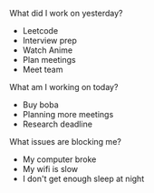 What did I work on yesterday?
- Leetcode
- Interview prep
- Watch Anime
- Plan meetings
- Meet team

What am I working on today?
- Buy boba
- Planning more meetings
- Research deadline

What issues are blocking me?
- My computer broke
- My wifi is slow
- I don't get enough sleep at night

